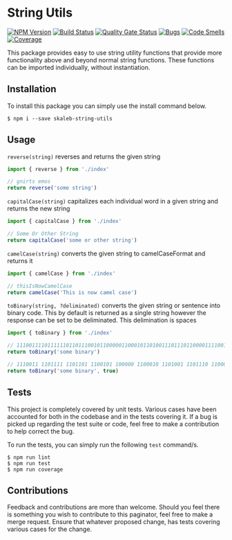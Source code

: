 # String Utils
[![NPM Version](https://badge.fury.io/js/skaleb-string-utils.svg)](https://badge.fury.io/js/skaleb-string-utils)
[![Build Status](https://travis-ci.org/ToeFungi/skaleb-string-utils.svg?branch=master)](https://travis-ci.org/ToeFungi/skaleb-string-utils)
[![Quality Gate Status](https://sonarcloud.io/api/project_badges/measure?project=skaleb-string-utils&metric=alert_status)](https://sonarcloud.io/dashboard?id=skaleb-string-utils)
[![Bugs](https://sonarcloud.io/api/project_badges/measure?project=skaleb-string-utils&metric=bugs)](https://sonarcloud.io/dashboard?id=skaleb-string-utils)
[![Code Smells](https://sonarcloud.io/api/project_badges/measure?project=skaleb-string-utils&metric=code_smells)](https://sonarcloud.io/dashboard?id=skaleb-string-utils)
[![Coverage](https://sonarcloud.io/api/project_badges/measure?project=skaleb-string-utils&metric=coverage)](https://sonarcloud.io/dashboard?id=skaleb-string-utils)

This package provides easy to use string utility functions that provide more functionality above and beyond normal 
string functions. These functions can be imported individually, without instantiation.

## Installation
To install this package you can simply use the install command below.

```
$ npm i --save skaleb-string-utils
```

## Usage
`reverse(string)` reverses and returns the given string
```typescript
import { reverse } from './index'

// gnirts emos
return reverse('some string')
```

`capitalCase(string)` capitalizes each individual word in a given string and returns the new string
```typescript
import { capitalCase } from './index'

// Some Or Other String
return capitalCase('some or other string')
```

`camelCase(string)` converts the given string to camelCaseFormat and returns it
```typescript
import { camelCase } from './index'

// thisIsNowCamelCase
return camelCase('This is now camel case')
```

`toBinary(string, ?deliminated)` converts the given string or sentence into binary code. This by default is returned as 
a single string however the response can be set to be deliminated. This delimination is spaces
```typescript
import { toBinary } from './index'

// 1110011110111111011011100101100000110001011010011101110110000111100101111001
return toBinary('some binary')

// 1110011 1101111 1101101 1100101 100000 1100010 1101001 1101110 1100001 1110010 1111001
return toBinary('some binary', true)
```

## Tests
This project is completely covered by unit tests. Various cases have been accounted for both in the codebase and in the 
tests covering it. If a bug is picked up regarding the test suite or code, feel free to make a contribution to help 
correct the bug.

To run the tests, you can simply run the following `test` command/s.

```
$ npm run lint
$ npm run test
$ npm run coverage
```

## Contributions
Feedback and contributions are more than welcome. Should you feel there is something you wish to contribute to this 
paginator, feel free to make a merge request. Ensure that whatever proposed change, has tests covering various cases for
the change.
 